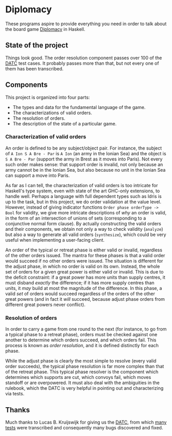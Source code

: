 # Diplomacy

These programs aspire to provide everything you need in order to talk about
the board game [Diplomacy](https://en.wikipedia.org/wiki/Diplomacy_%28game%29)
in Haskell.

## State of the project

Things look good. The order resolution component passes over 100 of the
[DATC](http://web.inter.nl.net/users/L.B.Kruijswijk/) test cases.
It probably passes more than that, but not every one of them has been
transcribed.

## Components

This project is organized into four parts:

- The types and data for the fundamental language of the game.
- The characterizations of valid orders.
- The resolution of orders.
- The description of the state of a particular game.

### Characterization of valid orders

An order is defined to be any subject/object pair. For instance, the subject of
`A Ion S A Bre - Par` is `A Ion` (an army in the Ionian Sea) and the object is
`S A Bre - Par` (support the army in Brest as it moves into Paris). Not every
such order makes sense: that support order is invalid, not only because an
army cannot be in the Ionian Sea, but also because no unit in the Ionian Sea
can support a move into Paris.

As far as I can tell, the characterization of valid orders is too intricate for
Haskell's type system, even with state of the art GHC-only extensions, to handle
well. Perhaps a language with full dependent types such as Idris is up to the
task, but in this project, we do order validation at the value level. However,
instead of giving indicator functions `Order phase orderType -> Bool` for
validity, we give more intricate descriptions of *why* an order is valid, in
the form of an intersection of unions of sets (corresponding to a conjunctive
normal form clause). By actually constructing the valid orders and their
components, we obtain not only a way to check validity (`analyze`) but also a
way to generate all valid orders (`synthesize`), which could be very useful
when implementing a user-facing client.

An order of the typical or retreat phase is either valid or invalid, regardless
of the other orders issued. The mantra for these phases is that a valid order
would succeed if no other orders were issued. The situation is different for
the adjust phase, in which no order is valid on its own. Instead, the whole set
of orders for a given great power is either valid or invalid. This is due to
the deficit constraint: if a great power has more units than supply centres,
it must disband *exactly* the difference; if it has more supply centres than
units, it *may* build at most the magnitude of the difference. In this phase,
a valid *set* of orders would succeed regardless of the orders of the other
great powers (and in fact it *will* succeed, because adjust phase orders from
different great powers never conflict).

### Resolution of orders

In order to carry a game from one round to the next (for instance, to go
from a typical phase to a retreat phase), orders must be checked against one
another to determine which orders succeed, and which orders fail. This process
is known as *order resolution*, and it is defined distinctly for each phase.

While the adjust phase is clearly the most simple to resolve (every valid order
succeeds), the typical phase resolution is far more complex than that of the
retreat phase. This typical phase resolver is the component which determines
which supports are cut, which convoys fail, which moves standoff or are
overpowered. It must also deal with the ambiguities in the rulebook, which
the DATC is very helpful in pointing out and characterizing via tests.

## Thanks

Much thanks to Lucas B. Kruijswijk for giving us the
[DATC](http://web.inter.nl.net/users/L.B.Kruijswijk/), from which
[many tests](AdjudicationTests.hs) were transcribed and consequently many bugs
discovered and fixed.
